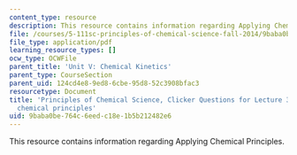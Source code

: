```yaml
---
content_type: resource
description: This resource contains information regarding Applying Chemical Principles.
file: /courses/5-111sc-principles-of-chemical-science-fall-2014/9baba0be764c6eedc18e1b5b212482e6_MIT5_111F14_Lec35Clkr.pdf
file_type: application/pdf
learning_resource_types: []
ocw_type: OCWFile
parent_title: 'Unit V: Chemical Kinetics'
parent_type: CourseSection
parent_uid: 124cd4e8-9ed8-6cbe-95d8-52c3908bfac3
resourcetype: Document
title: 'Principles of Chemical Science, Clicker Questions for Lecture 35: Applying
  chemical principles'
uid: 9baba0be-764c-6eed-c18e-1b5b212482e6
---
```

This resource contains information regarding Applying Chemical Principles.

